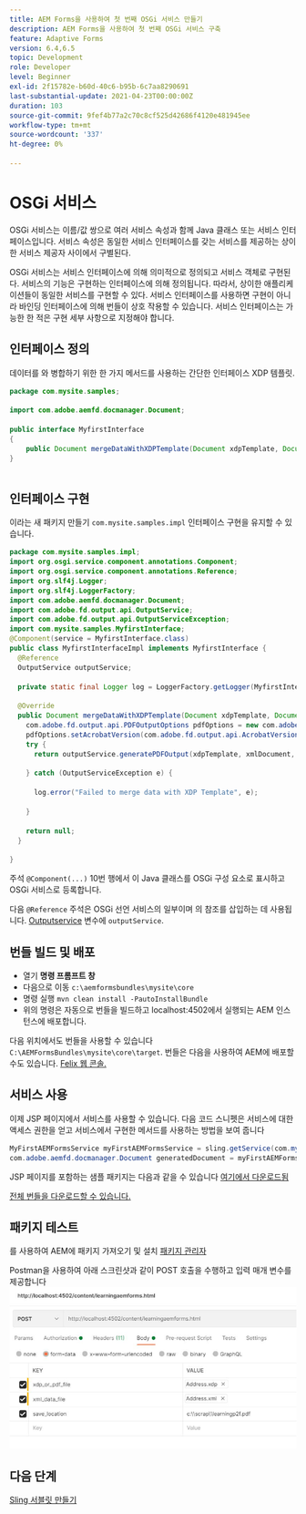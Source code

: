 ```yaml
---
title: AEM Forms을 사용하여 첫 번째 OSGi 서비스 만들기
description: AEM Forms을 사용하여 첫 번째 OSGi 서비스 구축
feature: Adaptive Forms
version: 6.4,6.5
topic: Development
role: Developer
level: Beginner
exl-id: 2f15782e-b60d-40c6-b95b-6c7aa8290691
last-substantial-update: 2021-04-23T00:00:00Z
duration: 103
source-git-commit: 9fef4b77a2c70c8cf525d42686f4120e481945ee
workflow-type: tm+mt
source-wordcount: '337'
ht-degree: 0%

---
```


# OSGi 서비스

OSGi 서비스는 이름/값 쌍으로 여러 서비스 속성과 함께 Java 클래스 또는 서비스 인터페이스입니다. 서비스 속성은 동일한 서비스 인터페이스를 갖는 서비스를 제공하는 상이한 서비스 제공자 사이에서 구별된다.

OSGi 서비스는 서비스 인터페이스에 의해 의미적으로 정의되고 서비스 객체로 구현된다. 서비스의 기능은 구현하는 인터페이스에 의해 정의됩니다. 따라서, 상이한 애플리케이션들이 동일한 서비스를 구현할 수 있다. 서비스 인터페이스를 사용하면 구현이 아니라 바인딩 인터페이스에 의해 번들이 상호 작용할 수 있습니다. 서비스 인터페이스는 가능한 한 적은 구현 세부 사항으로 지정해야 합니다.

## 인터페이스 정의

데이터를 와 병합하기 위한 한 가지 메서드를 사용하는 간단한 인터페이스 <span class="x x-first x-last">XDP</span> 템플릿.

```java
package com.mysite.samples;

import com.adobe.aemfd.docmanager.Document;

public interface MyfirstInterface
{
    public Document mergeDataWithXDPTemplate(Document xdpTemplate, Document xmlDocument);
}
 
```

## 인터페이스 구현

이라는 새 패키지 만들기 `com.mysite.samples.impl` 인터페이스 구현을 유지할 수 있습니다.

```java
package com.mysite.samples.impl;
import org.osgi.service.component.annotations.Component;
import org.osgi.service.component.annotations.Reference;
import org.slf4j.Logger;
import org.slf4j.LoggerFactory;
import com.adobe.aemfd.docmanager.Document;
import com.adobe.fd.output.api.OutputService;
import com.adobe.fd.output.api.OutputServiceException;
import com.mysite.samples.MyfirstInterface;
@Component(service = MyfirstInterface.class)
public class MyfirstInterfaceImpl implements MyfirstInterface {
  @Reference
  OutputService outputService;

  private static final Logger log = LoggerFactory.getLogger(MyfirstInterfaceImpl.class);

  @Override
  public Document mergeDataWithXDPTemplate(Document xdpTemplate, Document xmlDocument) {
    com.adobe.fd.output.api.PDFOutputOptions pdfOptions = new com.adobe.fd.output.api.PDFOutputOptions();
    pdfOptions.setAcrobatVersion(com.adobe.fd.output.api.AcrobatVersion.Acrobat_11);
    try {
      return outputService.generatePDFOutput(xdpTemplate, xmlDocument, pdfOptions);

    } catch (OutputServiceException e) {

      log.error("Failed to merge data with XDP Template", e);

    }

    return null;
  }

}
```

주석 `@Component(...)` 10번 행에서 이 Java 클래스를 OSGi 구성 요소로 표시하고 OSGi 서비스로 등록합니다.

다음 `@Reference` 주석은 OSGi 선언 서비스의 일부이며 의 참조를 삽입하는 데 사용됩니다. [Outputservice](https://helpx.adobe.com/experience-manager/6-5/forms/javadocs/index.html?com/adobe/fd/output/api/OutputService.html) 변수에 `outputService`.


## 번들 빌드 및 배포

* 열기 **명령 프롬프트 창**
* 다음으로 이동 `c:\aemformsbundles\mysite\core`
* 명령 실행 `mvn clean install -PautoInstallBundle`
* 위의 명령은 자동으로 번들을 빌드하고 localhost:4502에서 실행되는 AEM 인스턴스에 배포합니다.

다음 위치에서도 번들을 사용할 수 있습니다 `C:\AEMFormsBundles\mysite\core\target`. 번들은 다음을 사용하여 AEM에 배포할 수도 있습니다. [Felix 웹 콘솔.](http://localhost:4502/system/console/bundles)

## 서비스 사용

이제 JSP 페이지에서 서비스를 사용할 수 있습니다. 다음 코드 스니펫은 서비스에 대한 액세스 권한을 얻고 서비스에서 구현한 메서드를 사용하는 방법을 보여 줍니다

```java
MyFirstAEMFormsService myFirstAEMFormsService = sling.getService(com.mysite.samples.MyFirstAEMFormsService.class);
com.adobe.aemfd.docmanager.Document generatedDocument = myFirstAEMFormsService.mergeDataWithXDPTemplate(xdp_or_pdf_template,xmlDocument);
```

JSP 페이지를 포함하는 샘플 패키지는 다음과 같을 수 있습니다 [여기에서 다운로드됨](assets/learning_aem_forms.zip)

[전체 번들을 다운로드할 수 있습니다.](assets/mysite.core-1.0.0-SNAPSHOT.jar)

## 패키지 테스트

를 사용하여 AEM에 패키지 가져오기 및 설치 [패키지 관리자](http://localhost:4502/crx/packmgr/index.jsp)

Postman을 사용하여 아래 스크린샷과 같이 POST 호출을 수행하고 입력 매개 변수를 제공합니다
![우체부](assets/test-service-postman.JPG)

## 다음 단계

[Sling 서블릿 만들기](./create-servlet.md)


